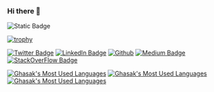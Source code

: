 ### Hi there 👋
![Static Badge](https://img.shields.io/badge/CodingProfile-Projects_Repos-blue?style=plastic&link=https%3A%2F%2Fgithub.com%2FGhasak%3Ftab%3Drepositories&link=https%3A%2F%2Fgithub.com%2FGhasak%3Ftab%3Drepositories)

<!--
**Ghasak/Ghasak** is a ✨ _special_ ✨ repository because its `README.md` (this file) appears on your GitHub profile.

Here are some ideas to get you started:

- 🔭 I’m currently working on ...
- 🌱 I’m currently learning ...
- 👯 I’m looking to collaborate on ...
- 🤔 I’m looking for help with ...
- 💬 Ask me about ...
- 📫 How to reach me: ...
- 😄 Pronouns: ...
- ⚡ Fun fact: ...
-->


[![trophy](https://github-profile-trophy.vercel.app/?username=Ghasak&column=5&theme=onedark)](https://github.com/ryo-ma/github-profile-trophy)


<!-- [![Visits Badge](https://badges.pufler.dev/visits/ghasak)](https://medium.com/@ghasak) -->
[![Twitter Badge](https://img.shields.io/badge/X-000000?style=for-the-badge&logo=x&logoColor=white)](https://twitter.com/mdotgh)
[![LinkedIn Badge](https://img.shields.io/badge/LinkedIn-0077B5?style=for-the-badge&logo=linkedin&logoColor=white)](https://www.linkedin.com/in/ghasak-ibrahim-95534118/)
[![Github](https://img.shields.io/badge/GitHub-100000?style=for-the-badge&logo=github&logoColor=white)](https://github.com/Ghasak)
[![Medium Badge](https://img.shields.io/badge/Medium-12100E?style=for-the-badge&logo=medium&logoColor=white)](https://medium.com/@ghasak)
[![StackOverFlow Badge](https://img.shields.io/badge/Stack_Overflow-FE7A16?style=for-the-badge&logo=stack-overflow&logoColor=white)](https://stackoverflow.com/users/10768894/dr-neo)



<!-- [![Anurag's GitHub stats](https://github-readme-stats.vercel.app/api?username=Ghasak)](https://github.com/Ghasak/github-readme-stats) -->
[![Ghasak's Most Used Languages](https://github-readme-stats-git-masterrstaa-rickstaa.vercel.app/api?username=Ghasak&theme=onedark)]()
[![Ghasak's Most Used Languages](https://github-readme-stats.vercel.app/api/top-langs/?username=Ghasak&theme=onedark)]()
[![Ghasak's Most Used Languages](https://hits.seeyoufarm.com/api/count/incr/badge.svg?url=https%3A%2F%2Fgithub.com%2FGhasak1212%2Fhit-counter)]()

<!-- References 
https://github.com/alexandresanlim/Badges4-README.md-Profile?tab=readme-ov-file#-activity-graph-
https://github.com/ryo-ma/github-profile-trophy?tab=readme-ov-file#apply-theme
https://github.com/ryo-ma/github-profile-trophy?tab=readme-ov-file
https://github.com/anuraghazra/github-readme-stats

-->
